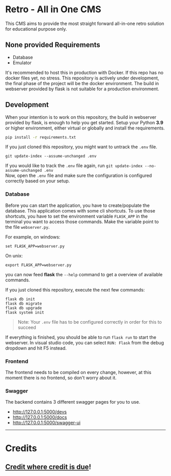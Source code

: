 # Retro - All in One CMS

This CMS aims to provide the most straight forward all-in-one retro solution for educational purpose only.

## None provided Requirements
- Database
- Emulator

It's recommended to host this in production with Docker. If this repo has no docker files yet, no stress.
This repository is actively under development, the final phase of the project will be the docker environment.
The build in webserver provided by flask is not suitable for a production environment.

## Development

When your intention is to work on this repository, the build in webserver provided by flask, is enough to help you get started.
Setup your Python **3.9** or higher environment, either virtual or globally and install the requirements.
```sh
pip install -r requirements.txt
```

If you just cloned this repository, you might want to untrack the `.env` file.
```
git update-index --assume-unchanged .env
```

If you would like to track the `.env` file again, run `git update-index --no-assume-unchanged .env` \
Now, open the `.env` file and make sure the configuration is configured correctly based on your setup.

### Database

Before you can start the application, you have to create/populate the database. This application comes with some cli shortcuts.
To use those shortcuts, you have to set the environment variable `FLASK_APP` in the terminal you want to access those commands.
Make the variable point to the file `webserver.py`.

For example, on windows:
```
set FLASK_APP=webserver.py
```

On unix:
```
export FLASK_APP=webserver.py
```

you can now feed **flask** the `--help` command to get a overview of available commands.

If you just cloned this repository, execute the next few commands:
```
flask db init
flask db migrate
flask db upgrade
flask system init
```
> Note: Your `.env` file has to be configured correctly in order for this to succeed

If everything is finished, you should be able to run `flask run` to start the webserver. In visual studio code, you can select `RUN: Flask` from the debug dropdown and hit F5 instead.

### Frontend

The frontend needs to be compiled on every change, however, at this moment there is no frontend, so don't worry about it.

### Swagger

The backend contains 3 different swagger pages for you to use.
- http://127.0.0.1:5000/devs
- http://127.0.0.1:5000/docs
- http://127.0.0.1:5000/swagger-ui

---
# Credits
## [Credit where credit is due](.github/docs/CREDITS.MD)!
